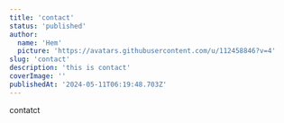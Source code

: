 ```yaml
---
title: 'contact'
status: 'published'
author:
  name: 'Hem'
  picture: 'https://avatars.githubusercontent.com/u/112458846?v=4'
slug: 'contact'
description: 'this is contact'
coverImage: ''
publishedAt: '2024-05-11T06:19:48.703Z'
---
```


contatct